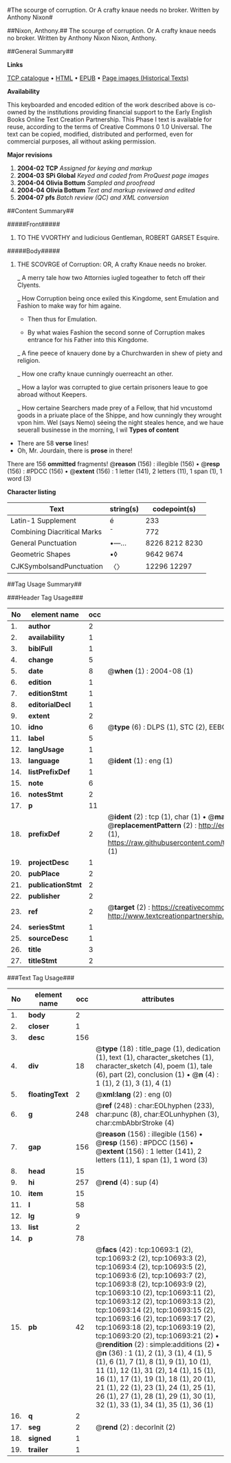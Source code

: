 #The scourge of corruption. Or A crafty knaue needs no broker. Written by Anthony Nixon#

##Nixon, Anthony.##
The scourge of corruption. Or A crafty knaue needs no broker. Written by Anthony Nixon
Nixon, Anthony.

##General Summary##

**Links**

[TCP catalogue](http://www.ota.ox.ac.uk/tcp/)  • 
[HTML](http://tei.it.ox.ac.uk/tcp/Texts-HTML/free/A08/A08255.html)  • 
[EPUB](http://tei.it.ox.ac.uk/tcp/Texts-EPUB/free/A08/A08255.epub) • 
[Page images (Historical Texts)](https://data.historicaltexts.jisc.ac.uk/view?pubId=eebo-99845772e&pageId=eebo-99845772e-10693-1)

**Availability**

This keyboarded and encoded edition of the
	       work described above is co-owned by the institutions
	       providing financial support to the Early English Books
	       Online Text Creation Partnership. This Phase I text is
	       available for reuse, according to the terms of Creative
	       Commons 0 1.0 Universal. The text can be copied,
	       modified, distributed and performed, even for
	       commercial purposes, all without asking permission.

**Major revisions**

1. __2004-02__ __TCP__ *Assigned for keying and markup*
1. __2004-03__ __SPi Global__ *Keyed and coded from ProQuest page images*
1. __2004-04__ __Olivia Bottum__ *Sampled and proofread*
1. __2004-04__ __Olivia Bottum__ *Text and markup reviewed and edited*
1. __2004-07__ __pfs__ *Batch review (QC) and XML conversion*

##Content Summary##

#####Front#####

1. TO THE VVORTHY and Iudicious Gentleman, ROBERT GARSET Esquire.

#####Body#####

1. THE SCOVRGE of Corruption: OR, A crafty Knaue needs no broker.

    _ A merry tale how two Attornies iugled togeather to fetch off their Clyents.

    _ How Corruption being once exiled this Kingdome, sent Emulation and Fashion to make way for him againe.

      * Then thus for Emulation.

      * By what waies Fashion the second sonne of Corruption makes entrance for his Father into this Kingdome.

    _ A fine peece of knauery done by a Churchwarden in shew of piety and religion.

    _ How one crafty knaue cunningly ouerreacht an other.

    _ How a Iaylor was corrupted to giue certain prisoners leaue to goe abroad without Keepers.

    _ How certaine Searchers made prey of a Fellow, that hid vncustomd goods in a priuate place of the Shippe, and how cunningly they wrought vpon him.
Wel (says Nemo) séeing the night steales hence, and we haue seuerall businesse in the morning, I wil
**Types of content**

  * There are 58 **verse** lines!
  * Oh, Mr. Jourdain, there is **prose** in there!

There are 156 **ommitted** fragments! 
 @__reason__ (156) : illegible (156)  •  @__resp__ (156) : #PDCC (156)  •  @__extent__ (156) : 1 letter (141), 2 letters (11), 1 span (1), 1 word (3)

**Character listing**


|Text|string(s)|codepoint(s)|
|---|---|---|
|Latin-1 Supplement|é|233|
|Combining             Diacritical Marks|̄|772|
|General Punctuation|•—…|8226 8212 8230|
|Geometric Shapes|▪◊|9642 9674|
|CJKSymbolsandPunctuation|〈〉|12296 12297|

##Tag Usage Summary##

###Header Tag Usage###

|No|element name|occ|attributes|
|---|---|---|---|
|1.|__author__|2||
|2.|__availability__|1||
|3.|__biblFull__|1||
|4.|__change__|5||
|5.|__date__|8| @__when__ (1) : 2004-08 (1)|
|6.|__edition__|1||
|7.|__editionStmt__|1||
|8.|__editorialDecl__|1||
|9.|__extent__|2||
|10.|__idno__|6| @__type__ (6) : DLPS (1), STC (2), EEBO-CITATION (1), PROQUEST (1), VID (1)|
|11.|__label__|5||
|12.|__langUsage__|1||
|13.|__language__|1| @__ident__ (1) : eng (1)|
|14.|__listPrefixDef__|1||
|15.|__note__|6||
|16.|__notesStmt__|2||
|17.|__p__|11||
|18.|__prefixDef__|2| @__ident__ (2) : tcp (1), char (1)  •  @__matchPattern__ (2) : ([0-9\-]+):([0-9IVX]+) (1), (.+) (1)  •  @__replacementPattern__ (2) : http://eebo.chadwyck.com/downloadtiff?vid=$1&page=$2 (1), https://raw.githubusercontent.com/textcreationpartnership/Texts/master/tcpchars.xml#$1 (1)|
|19.|__projectDesc__|1||
|20.|__pubPlace__|2||
|21.|__publicationStmt__|2||
|22.|__publisher__|2||
|23.|__ref__|2| @__target__ (2) : https://creativecommons.org/publicdomain/zero/1.0/ (1), http://www.textcreationpartnership.org/docs/. (1)|
|24.|__seriesStmt__|1||
|25.|__sourceDesc__|1||
|26.|__title__|3||
|27.|__titleStmt__|2||


###Text Tag Usage###

|No|element name|occ|attributes|
|---|---|---|---|
|1.|__body__|2||
|2.|__closer__|1||
|3.|__desc__|156||
|4.|__div__|18| @__type__ (18) : title_page (1), dedication (1), text (1), character_sketches (1), character_sketch (4), poem (1), tale (6), part (2), conclusion (1)  •  @__n__ (4) : 1 (1), 2 (1), 3 (1), 4 (1)|
|5.|__floatingText__|2| @__xml:lang__ (2) : eng (0)|
|6.|__g__|248| @__ref__ (248) : char:EOLhyphen (233), char:punc (8), char:EOLunhyphen (3), char:cmbAbbrStroke (4)|
|7.|__gap__|156| @__reason__ (156) : illegible (156)  •  @__resp__ (156) : #PDCC (156)  •  @__extent__ (156) : 1 letter (141), 2 letters (11), 1 span (1), 1 word (3)|
|8.|__head__|15||
|9.|__hi__|257| @__rend__ (4) : sup (4)|
|10.|__item__|15||
|11.|__l__|58||
|12.|__lg__|9||
|13.|__list__|2||
|14.|__p__|78||
|15.|__pb__|42| @__facs__ (42) : tcp:10693:1 (2), tcp:10693:2 (2), tcp:10693:3 (2), tcp:10693:4 (2), tcp:10693:5 (2), tcp:10693:6 (2), tcp:10693:7 (2), tcp:10693:8 (2), tcp:10693:9 (2), tcp:10693:10 (2), tcp:10693:11 (2), tcp:10693:12 (2), tcp:10693:13 (2), tcp:10693:14 (2), tcp:10693:15 (2), tcp:10693:16 (2), tcp:10693:17 (2), tcp:10693:18 (2), tcp:10693:19 (2), tcp:10693:20 (2), tcp:10693:21 (2)  •  @__rendition__ (2) : simple:additions (2)  •  @__n__ (36) : 1 (1), 2 (1), 3 (1), 4 (1), 5 (1), 6 (1), 7 (1), 8 (1), 9 (1), 10 (1), 11 (1), 12 (1), 31 (2), 14 (1), 15 (1), 16 (1), 17 (1), 19 (1), 18 (1), 20 (1), 21 (1), 22 (1), 23 (1), 24 (1), 25 (1), 26 (1), 27 (1), 28 (1), 29 (1), 30 (1), 32 (1), 33 (1), 34 (1), 35 (1), 36 (1)|
|16.|__q__|2||
|17.|__seg__|2| @__rend__ (2) : decorInit (2)|
|18.|__signed__|1||
|19.|__trailer__|1||
